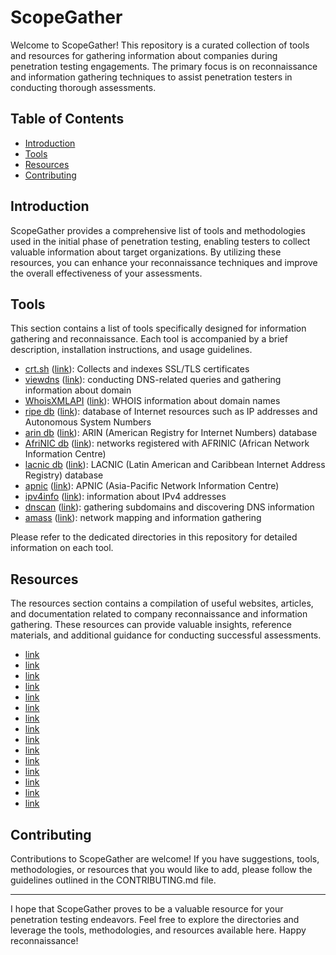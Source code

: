 # ScopeGather

Welcome to ScopeGather! This repository is a curated collection of tools and resources for gathering information about companies during penetration testing engagements. The primary focus is on reconnaissance and information gathering techniques to assist penetration testers in conducting thorough assessments.

## Table of Contents

- [Introduction](#introduction)
- [Tools](#tools)
- [Resources](#resources)
- [Contributing](#contributing)

## Introduction

ScopeGather provides a comprehensive list of tools and methodologies used in the initial phase of penetration testing, enabling testers to collect valuable information about target organizations. By utilizing these resources, you can enhance your reconnaissance techniques and improve the overall effectiveness of your assessments.

## Tools

This section contains a list of tools specifically designed for information gathering and reconnaissance. Each tool is accompanied by a brief description, installation instructions, and usage guidelines.

- [crt.sh](https://github.com/andI7836I/ScopeGather/tree/main/crt.sh) ([link](https://crt.sh)): Collects and indexes SSL/TLS certificates
- [viewdns](https://github.com/andI7836I/ScopeGather/tree/main/viewdns) ([link](https://viewdns.info)): conducting DNS-related queries and gathering information about domain
- [WhoisXMLAPI](https://github.com/andI7836I/ScopeGather/tree/main/WhoisXMLAPI) ([link](https://www.whoisxmlapi.com/)): WHOIS information about domain names
- [ripe db](https://github.com/andI7836I/ScopeGather/tree/main/ripedb) ([link](https://www.ripe.net/)): database of Internet resources such as IP addresses and Autonomous System Numbers 
- [arin db](https://github.com/andI7836I/ScopeGather/tree/main/arindb) ([link](https://www.arin.net/)): ARIN (American Registry for Internet Numbers) database
- [AfriNIC db](https://github.com/andI7836I/ScopeGather/tree/main/AfriNIC) ([link](https://afrinic.net)): networks registered with AFRINIC (African Network Information Centre)
- [lacnic db](https://github.com/andI7836I/ScopeGather/tree/main/LACNIC) ([link](https://lacnic.net)): LACNIC (Latin American and Caribbean Internet Address Registry) database
- [apnic](https://github.com/andI7836I/ScopeGather/tree/main/apnic) ([link](https://apnic.net)): APNIC (Asia-Pacific Network Information Centre)
- [ipv4info](https://github.com/andI7836I/ScopeGather/tree/main/ipv4info) ([link](https://sur.ly/i/ipv4info.ru/)): information about IPv4 addresses
- [dnscan](https://github.com/andI7836I/ScopeGather/tree/main/dnscan) ([link](https://github.com/rbsec/dnscan)): gathering subdomains and discovering DNS information
- [amass](https://github.com/andI7836I/ScopeGather/tree/main/amass) ([link](https://github.com/owasp-amass/amass)): network mapping and information gathering

Please refer to the dedicated directories in this repository for detailed information on each tool.

## Resources

The resources section contains a compilation of useful websites, articles, and documentation related to company reconnaissance and information gathering. These resources can provide valuable insights, reference materials, and additional guidance for conducting successful assessments.

- [link](http://websec.ca/kb/sql_injection)
- [link](https://forum.antichat.ru/threads/424557/)
- [link](https://forum.antichat.ru/threads/46016/ )
- [link](https://rdot.org/forum/showthread.php?t=6 )
- [link](https://rdot.org/forum/showthread.php?t=118)
- [link](http://websec.wordpress.com/2010/02/22/exploiting-php-file-inclusion-overview/)
- [link](https://rdot.org/forum/showthread.php?t=82)
- [link](https://rdot.org/forum/showthread.php?t=343)
- [link](https://www.owasp.org/index.php/Category:Attack)
- [link](https://securityintelligence.com/an-introduction-to-http-response-headers-for-security/)
- [link](https://2017.zeronights.org/wp-content/uploads/materials/ZN17_yarbabin_XXE_Jedi_Babin.pdf)
- [link](https://www.notsosecure.com/remote-code-execution-via-php-unserialize/)
- [link](https://www.synopsys.com/content/dam/synopsys/sig-assets/whitepapers/exploiting-the-java-deserialization-vulnerability.pdf)
- [link](https://rdot.org/forum/forumdisplay.php?f=10)
- [link](https://resources.infosecinstitute.com/local-file-inclusion-code-execution/)

## Contributing

Contributions to ScopeGather are welcome! If you have suggestions, tools, methodologies, or resources that you would like to add, please follow the guidelines outlined in the CONTRIBUTING.md file.

---

I hope that ScopeGather proves to be a valuable resource for your penetration testing endeavors. Feel free to explore the directories and leverage the tools, methodologies, and resources available here. Happy reconnaissance!
